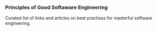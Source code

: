 ### Principles of Good Softaware Engineering

Curated list of links and articles on best practises for masterful software engineering.